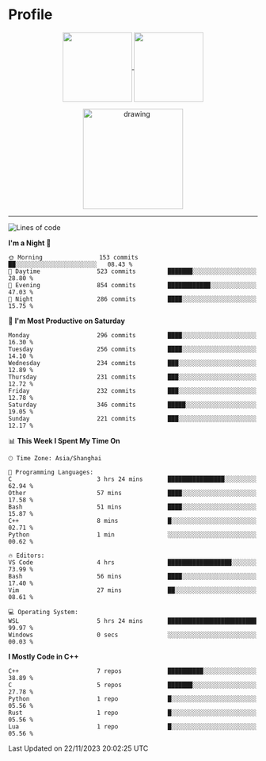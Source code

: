 # Profile

<p align="center">
  <a href="https://github.com/SourVoice">
    <img
      align="center"
      height="140em"
      src="https://github-readme-stats.vercel.app/api?username=SourVoice&show_icons=true&include_all_commits=true&count_private=true&theme=tokyonight"
    />
  </a>
  <a href="https://github.com/SourVoice">
    <img
      align="center"
      height="140em"
      src="https://github-readme-stats.vercel.app/api/top-langs/?username=SourVoice&show_icons=true&include_all_commits=true&count_private=true&layout=compact&theme=tokyonight"
    />
  </a>
</p>

<p align="center">
   <a href="https://github.com/SourVoice">
    <img
      align="center"
      height="202em"
      alt="drawing"
      src="https://activity-graph.herokuapp.com/graph?username=SourVoice&theme=react-dark"
    />
  </a>
</p>

---
<!--START_SECTION:waka-->
![Lines of code](https://img.shields.io/badge/From%20Hello%20World%20I%27ve%20Written-1.6%20million%20lines%20of%20code-blue)

**I'm a Night 🦉** 

```text
🌞 Morning                153 commits         ██░░░░░░░░░░░░░░░░░░░░░░░   08.43 % 
🌆 Daytime                523 commits         ███████░░░░░░░░░░░░░░░░░░   28.80 % 
🌃 Evening                854 commits         ████████████░░░░░░░░░░░░░   47.03 % 
🌙 Night                  286 commits         ████░░░░░░░░░░░░░░░░░░░░░   15.75 % 
```
📅 **I'm Most Productive on Saturday** 

```text
Monday                   296 commits         ████░░░░░░░░░░░░░░░░░░░░░   16.30 % 
Tuesday                  256 commits         ████░░░░░░░░░░░░░░░░░░░░░   14.10 % 
Wednesday                234 commits         ███░░░░░░░░░░░░░░░░░░░░░░   12.89 % 
Thursday                 231 commits         ███░░░░░░░░░░░░░░░░░░░░░░   12.72 % 
Friday                   232 commits         ███░░░░░░░░░░░░░░░░░░░░░░   12.78 % 
Saturday                 346 commits         █████░░░░░░░░░░░░░░░░░░░░   19.05 % 
Sunday                   221 commits         ███░░░░░░░░░░░░░░░░░░░░░░   12.17 % 
```


📊 **This Week I Spent My Time On** 

```text
🕑︎ Time Zone: Asia/Shanghai

💬 Programming Languages: 
C                        3 hrs 24 mins       ████████████████░░░░░░░░░   62.94 % 
Other                    57 mins             ████░░░░░░░░░░░░░░░░░░░░░   17.58 % 
Bash                     51 mins             ████░░░░░░░░░░░░░░░░░░░░░   15.87 % 
C++                      8 mins              █░░░░░░░░░░░░░░░░░░░░░░░░   02.71 % 
Python                   1 min               ░░░░░░░░░░░░░░░░░░░░░░░░░   00.62 % 

🔥 Editors: 
VS Code                  4 hrs               ██████████████████░░░░░░░   73.99 % 
Bash                     56 mins             ████░░░░░░░░░░░░░░░░░░░░░   17.40 % 
Vim                      27 mins             ██░░░░░░░░░░░░░░░░░░░░░░░   08.61 % 

💻 Operating System: 
WSL                      5 hrs 24 mins       █████████████████████████   99.97 % 
Windows                  0 secs              ░░░░░░░░░░░░░░░░░░░░░░░░░   00.03 % 
```

**I Mostly Code in C++** 

```text
C++                      7 repos             ██████████░░░░░░░░░░░░░░░   38.89 % 
C                        5 repos             ███████░░░░░░░░░░░░░░░░░░   27.78 % 
Python                   1 repo              █░░░░░░░░░░░░░░░░░░░░░░░░   05.56 % 
Rust                     1 repo              █░░░░░░░░░░░░░░░░░░░░░░░░   05.56 % 
Lua                      1 repo              █░░░░░░░░░░░░░░░░░░░░░░░░   05.56 % 
```




 Last Updated on 22/11/2023 20:02:25 UTC
<!--END_SECTION:waka-->
